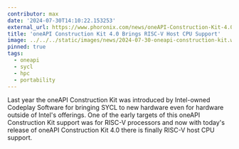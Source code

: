 ```yaml
---
contributor: max
date: '2024-07-30T14:10:22.153253'
external_url: https://www.phoronix.com/news/oneAPI-Construction-Kit-4.0
title: 'oneAPI Construction Kit 4.0 Brings RISC-V Host CPU Support'
image: ../../../static/images/news/2024-07-30-oneapi-construction-kit.webp
pinned: true
tags:
  - oneapi
  - sycl
  - hpc
  - portability
---
```


Last year the oneAPI Construction Kit was introduced by Intel-owned Codeplay Software for bringing SYCL to new hardware
even for hardware outside of Intel's offerings. One of the early targets of this oneAPI Construction Kit support was for
RISC-V processors and now with today's release of oneAPI Construction Kit 4.0 there is finally RISC-V host CPU support.
